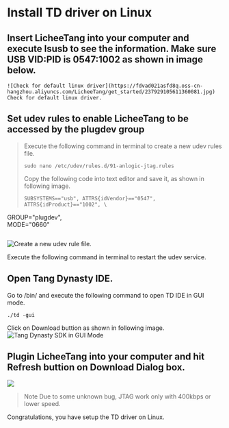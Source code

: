 # Install TD driver on Linux



##  Insert LicheeTang into your computer   and execute lsusb to see the information. Make sure USB VID:PID is 0547:1002 as shown in image below.</font>

    ![Check for default linux driver](https://fdvad021asfd8q.oss-cn-hangzhou.aliyuncs.com/LicheeTang/get_started/237929105611360081.jpg)
    Check for default linux driver. 
## Set udev rules to enable LicheeTang to be accessed by the plugdev group

> Execute the following command in terminal to create a new udev rules file.
> ```
> sudo nano /etc/udev/rules.d/91-anlogic-jtag.rules
> ```
> Copy the following code into text editor and save it, as shown in following image.
> ```
> SUBSYSTEMS=="usb", ATTRS{idVendor}=="0547", ATTRS{idProduct}=="1002", \
  GROUP="plugdev", \
  MODE="0660"
>```

![Create a new udev rule file.](https://fdvad021asfd8q.oss-cn-hangzhou.aliyuncs.com/LicheeTang/get_started/572316008299057820.jpg)

Execute the following command in terminal to restart the udev service.

## Open Tang Dynasty IDE.
Go to <TD installation directory>/bin/ and execute the following command to open TD IDE in GUI mode.

    ./td -gui

Click on Download buttion as shown in following image.
![Tang Dynasty SDK in GUI Mode](https://fdvad021asfd8q.oss-cn-hangzhou.aliyuncs.com/LicheeTang/get_started/87078310026779781.jpg)

## Plugin LicheeTang into your computer and hit Refresh buttion on Download Dialog box.

![](https://fdvad021asfd8q.oss-cn-hangzhou.aliyuncs.com/LicheeTang/get_started/1823555291194601.jpg)

>Note Due to some unknown bug, JTAG work only with 400kbps or lower speed.

Congratulations, you have setup the TD driver on Linux.